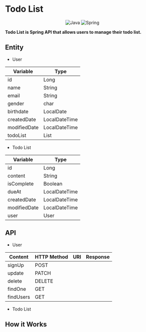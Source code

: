 # Todo List
<div align="center">
    <img src="https://img.shields.io/badge/java-%23ED8B00.svg?style=for-the-badge&logo=java&logoColor=white" alt="Java">
    <img src="https://img.shields.io/badge/spring-%236DB33F.svg?style=for-the-badge&logo=spring&logoColor=white" alt="Spring">
</div>

**Todo List is Spring API that allows users to manage their todo list.**

## Entity
- User

| Variable     | Type          |
|--------------|---------------|
| id           | Long          |
| name         | String        |
| email        | String        |
| gender       | char          |
| birthdate    | LocalDate     |
| createdDate  | LocalDateTime |
| modifiedDate | LocalDateTime |
| todoList     | List<Todo>    |

- Todo List

| Variable     | Type          |
|--------------|---------------|
| id           | Long          |
| content      | String        |
| isComplete   | Boolean       |
| dueAt        | LocalDateTime |
| createdDate  | LocalDateTime |
| modifiedDate | LocalDateTime |
| user         | User          |

## API
- User

| Content   | HTTP Method | URI | Response |
|-----------|-------------|-----|----------|
| signUp    | POST        |     |          |
| update    | PATCH       |     |          |
| delete    | DELETE      |     |          |
| findOne   | GET         |     |          |
| findUsers | GET         |     |          |

- Todo List

## How it Works

